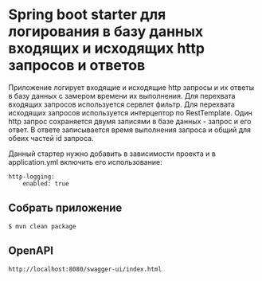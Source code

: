 # Spring boot starter для логирования в базу данных входящих и исходящих http запросов и ответов

Приложение логирует входящие и исходящие http запросы и их ответы в базу данных с замером времени их выполнения. 
Для перехвата входящих запросов используется сервлет фильтр.
Для перехвата исходящих запросов используется интерцептор по RestTemplate.
Один http запрос сохраняется двумя записями в базе данных - запрос и его ответ.
В ответе записывается время выполнения запроса и общий для обеих частей id запроса.

Данный стартер нужно добавить в зависимости проекта и в application.yml включить его использование:
```
http-logging:
    enabled: true
```

## Собрать приложение
```
$ mvn clean package
```

## OpenAPI
```
http://localhost:8080/swagger-ui/index.html
```